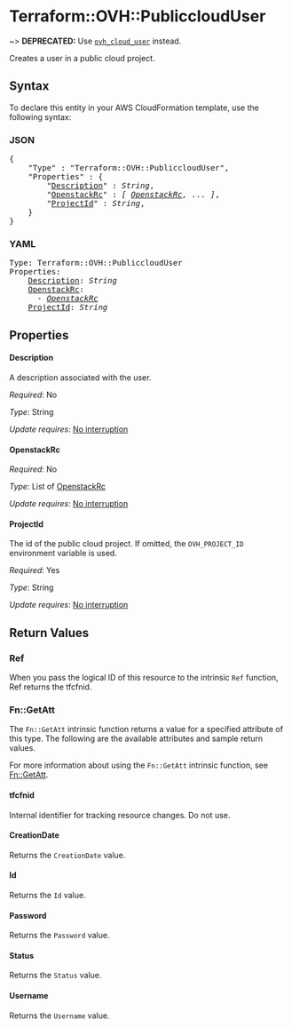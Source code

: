 # Terraform::OVH::PubliccloudUser

~> __DEPRECATED:__ Use [`ovh_cloud_user`](./cloud_user.html) instead.

Creates a user in a public cloud project.

## Syntax

To declare this entity in your AWS CloudFormation template, use the following syntax:

### JSON

<pre>
{
    "Type" : "Terraform::OVH::PubliccloudUser",
    "Properties" : {
        "<a href="#description" title="Description">Description</a>" : <i>String</i>,
        "<a href="#openstackrc" title="OpenstackRc">OpenstackRc</a>" : <i>[ <a href="openstackrc.md">OpenstackRc</a>, ... ]</i>,
        "<a href="#projectid" title="ProjectId">ProjectId</a>" : <i>String</i>,
    }
}
</pre>

### YAML

<pre>
Type: Terraform::OVH::PubliccloudUser
Properties:
    <a href="#description" title="Description">Description</a>: <i>String</i>
    <a href="#openstackrc" title="OpenstackRc">OpenstackRc</a>: <i>
      - <a href="openstackrc.md">OpenstackRc</a></i>
    <a href="#projectid" title="ProjectId">ProjectId</a>: <i>String</i>
</pre>

## Properties

#### Description

A description associated with the user.

_Required_: No

_Type_: String

_Update requires_: [No interruption](https://docs.aws.amazon.com/AWSCloudFormation/latest/UserGuide/using-cfn-updating-stacks-update-behaviors.html#update-no-interrupt)

#### OpenstackRc

_Required_: No

_Type_: List of <a href="openstackrc.md">OpenstackRc</a>

_Update requires_: [No interruption](https://docs.aws.amazon.com/AWSCloudFormation/latest/UserGuide/using-cfn-updating-stacks-update-behaviors.html#update-no-interrupt)

#### ProjectId

The id of the public cloud project. If omitted,
the `OVH_PROJECT_ID` environment variable is used.

_Required_: Yes

_Type_: String

_Update requires_: [No interruption](https://docs.aws.amazon.com/AWSCloudFormation/latest/UserGuide/using-cfn-updating-stacks-update-behaviors.html#update-no-interrupt)

## Return Values

### Ref

When you pass the logical ID of this resource to the intrinsic `Ref` function, Ref returns the tfcfnid.

### Fn::GetAtt

The `Fn::GetAtt` intrinsic function returns a value for a specified attribute of this type. The following are the available attributes and sample return values.

For more information about using the `Fn::GetAtt` intrinsic function, see [Fn::GetAtt](https://docs.aws.amazon.com/AWSCloudFormation/latest/UserGuide/intrinsic-function-reference-getatt.html).

#### tfcfnid

Internal identifier for tracking resource changes. Do not use.

#### CreationDate

Returns the <code>CreationDate</code> value.

#### Id

Returns the <code>Id</code> value.

#### Password

Returns the <code>Password</code> value.

#### Status

Returns the <code>Status</code> value.

#### Username

Returns the <code>Username</code> value.

